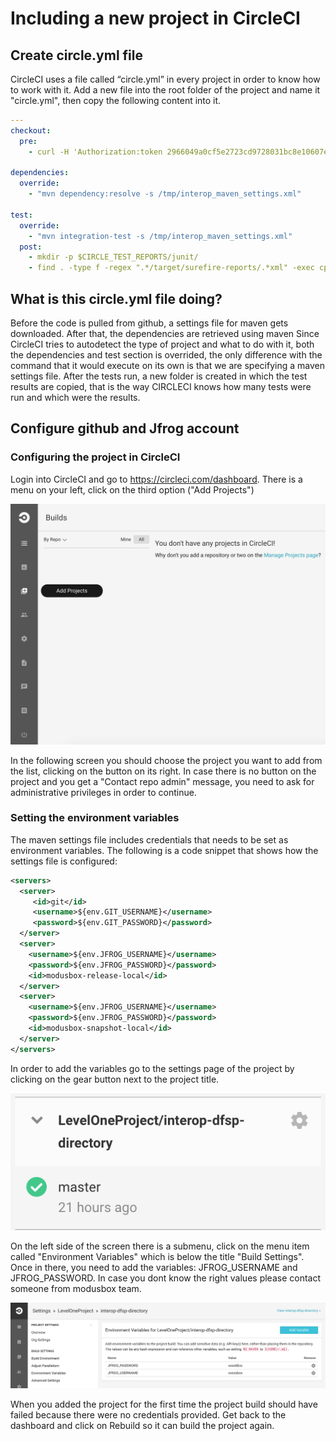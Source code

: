 # Including a new project in CircleCI #

## Create circle.yml file ##

CircleCI uses a file called “circle.yml” in every project in order to know how to work with it. Add a new file into the root folder of the project and name it "circle.yml", then copy the following content into it.

```yml
---
checkout:
  pre:
    - curl -H 'Authorization:token 2966049a0cf5e2723cd9728031bc8e10607e8b1a' -H 'Accept:application/vnd.github.v3.raw' -o /tmp/interop_maven_settings.xml -L https://raw.githubusercontent.com/LevelOneProject/automation/master/interop/interop_maven_settings.xml?token=AC_Z3FCGCSuxKBPvF5oDxwDqb71xSIC6ks5XzjH7wA%3D%3D

dependencies:
  override:
    - "mvn dependency:resolve -s /tmp/interop_maven_settings.xml"

test:
  override:
    - "mvn integration-test -s /tmp/interop_maven_settings.xml"
  post:
    - mkdir -p $CIRCLE_TEST_REPORTS/junit/
    - find . -type f -regex ".*/target/surefire-reports/.*xml" -exec cp {} $CIRCLE_TEST_REPORTS/junit/ \;
```


## What is this circle.yml file doing? ##


Before the code is pulled from github, a settings file for maven gets downloaded.
After that, the dependencies are retrieved using maven
Since CircleCI tries to autodetect the type of project and what to do with it, both the dependencies and test section is overrided, the only difference with the command that it would execute on its own is that we are specifying a maven settings file. 
After the tests run, a new folder is created in which the test results are copied, that is the way CIRCLECI knows how many tests were run and which were the results.



## Configure github and Jfrog account ##

### Configuring the project in CircleCI ###

Login into CircleCI and go to https://circleci.com/dashboard. There is a menu on your left, click on the third option ("Add Projects")

![AddProjects](AddProjects.png "AddProjects")

In the following screen you should choose the project you want to add from the list, clicking on the button on its right. In case there is no button on the project and you get a "Contact repo admin" message, you need to ask for administrative privileges in order to continue. 


### Setting the environment variables ###


The maven settings file includes credentials that needs to be set as environment variables. The following is a code snippet that shows how the settings file is configured:

```xml
<servers>
  <server>
     <id>git</id>  
     <username>${env.GIT_USERNAME}</username>  
     <password>${env.GIT_PASSWORD}</password>  
  </server> 
  <server>
    <username>${env.JFROG_USERNAME}</username>
    <password>${env.JFROG_PASSWORD}</password>
    <id>modusbox-release-local</id>
  </server>
  <server>
    <username>${env.JFROG_USERNAME}</username>
    <password>${env.JFROG_PASSWORD}</password>
    <id>modusbox-snapshot-local</id>
  </server>
</servers>
```


In order to add the variables go to the settings page of the project by clicking on the gear button next to the project title.

![ProjectSettings](ProjectSettings.png "Project Settings")

On the left side of the screen there is a submenu, click on the menu item called "Environment Variables" which is below the title "Build Settings". Once in there, you need to add the variables: JFROG_USERNAME and JFROG_PASSWORD. In case you dont know the right values please contact someone from modusbox team.

![EnvironmentVariables](EnvironmentVariables.png "Environment variables")

When you added the project for the first time the project build should have failed because there were no credentials provided. Get back to the dashboard and click on Rebuild so it can build the project again.
